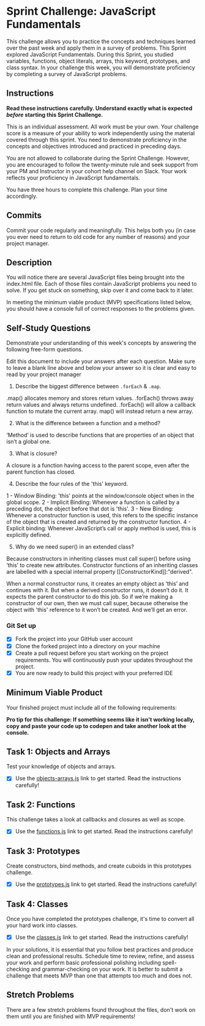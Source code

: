 # Sprint Challenge: JavaScript Fundamentals
<!-- edit -->
This challenge allows you to practice the concepts and techniques learned over the past week and apply them in a survey of problems. This Sprint explored JavaScript Fundamentals. During this Sprint, you studied variables, functions, object literals, arrays, this keyword, prototypes, and class syntax. In your challenge this week, you will demonstrate proficiency by completing a survey of JavaScript problems.

## Instructions

**Read these instructions carefully. Understand exactly what is expected _before_ starting this Sprint Challenge.**

This is an individual assessment. All work must be your own. Your challenge score is a measure of your ability to work independently using the material covered through this sprint. You need to demonstrate proficiency in the concepts and objectives introduced and practiced in preceding days.

You are not allowed to collaborate during the Sprint Challenge. However, you are encouraged to follow the twenty-minute rule and seek support from your PM and Instructor in your cohort help channel on Slack. Your work reflects your proficiency in JavaScript fundamentals.

You have three hours to complete this challenge. Plan your time accordingly.

## Commits

Commit your code regularly and meaningfully. This helps both you (in case you ever need to return to old code for any number of reasons) and your project manager.

## Description

You will notice there are several JavaScript files being brought into the index.html file.  Each of those files contain JavaScript problems you need to solve.  If you get stuck on something, skip over it and come back to it later.

In meeting the minimum viable product (MVP) specifications listed below, you should have a console full of correct responses to the problems given.

## Self-Study Questions

Demonstrate your understanding of this week's concepts by answering the following free-form questions.

Edit this document to include your answers after each question. Make sure to leave a blank line above and below your answer so it is clear and easy to read by your project manager

1. Describe the biggest difference between `.forEach` & `.map`.

.map() allocates memory and stores return values. .forEach() throws away return values and always returns undefined. 
.forEach() will allow a callback function to mutate the current array. map() will instead return a new array.


2. What is the difference between a function and a method?

‘Method’ is used to describe functions that are properties of an object that isn’t a global one.

3. What is closure?

A closure is a function having access to the parent scope, even after the parent function has closed.

4. Describe the four rules of the 'this' keyword.

1 - Window Binding: 'this' points at the window/console object when in the global scope.
2 - Implicit Binding: Whenever a function is called by a preceding dot, the object before that dot is 'this'.
3 - New Binding: Whenever a constructor function is used, this refers to the specific instance of the object that is created and returned by the constructor function.
4 - Explicit binding: Whenever JavaScript’s call or apply method is used, this is explicitly defined.

5. Why do we need super() in an extended class?

Because constructors in inheriting classes must call super() before using ‘this’ to create new attributes. Constructor functions of an inheriting classes are labelled with a special internal property [[ConstructorKind]]:"derived".

When a normal constructor runs, it creates an empty object as ‘this’ and continues with it. But when a derived constructor runs, it doesn’t do it. It expects the parent constructor to do this job. So if we’re making a constructor of our own, then we must call super, because otherwise the object with 'this' reference to it won’t be created. And we’ll get an error.


### Git Set up

* [X] Fork the project into your GitHub user account
* [X] Clone the forked project into a directory on your machine
* [X] Create a pull request before you start working on the project requirements.  You will continuously push your updates throughout the project.
* [X] You are now ready to build this project with your preferred IDE

## Minimum Viable Product

Your finished project must include all of the following requirements:

**Pro tip for this challenge: If something seems like it isn't working locally, copy and paste your code up to codepen and take another look at the console.**

## Task 1: Objects and Arrays
Test your knowledge of objects and arrays. 
* [X] Use the [objects-arrays.js](challenges/objects-arrays.js) link to get started.  Read the instructions carefully!

## Task 2: Functions
This challenge takes a look at callbacks and closures as well as scope. 
* [X] Use the [functions.js](challenges/functions.js) link to get started. Read the instructions carefully!

## Task 3: Prototypes
Create constructors, bind methods, and create cuboids in this prototypes challenge.
* [X] Use the [prototypes.js](challenges/prototypes.js) link to get started. Read the instructions carefully!

## Task 4: Classes
Once you have completed the prototypes challenge, it's time to convert all your hard work into classes.
* [X] Use the [classes.js](challenges/classes.js) link to get started. Read the instructions carefully!

In your solutions, it is essential that you follow best practices and produce clean and professional results. Schedule time to review, refine, and assess your work and perform basic professional polishing including spell-checking and grammar-checking on your work. It is better to submit a challenge that meets MVP than one that attempts too much and does not.

## Stretch Problems

There are a few stretch problems found throughout the files, don't work on them until you are finished with MVP requirements!